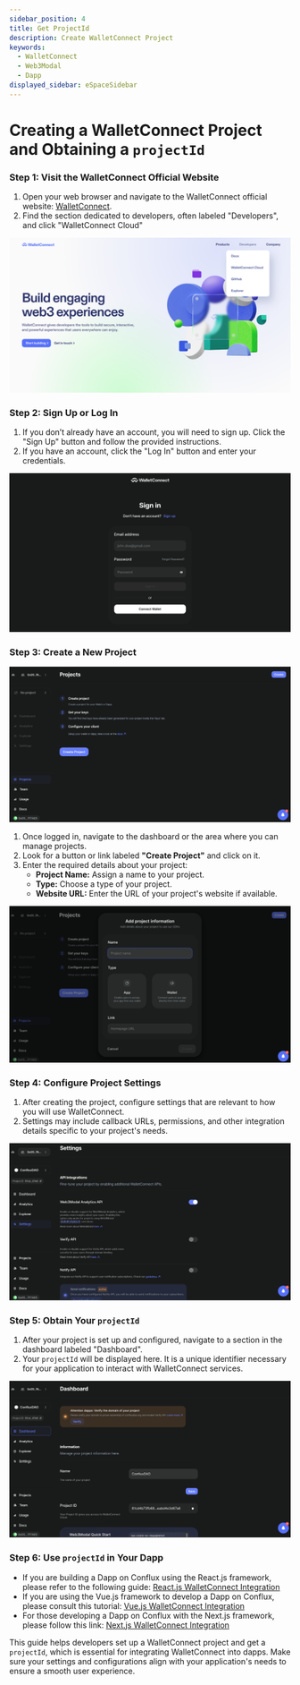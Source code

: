 ```yaml
---
sidebar_position: 4
title: Get ProjectId
description: Create WalletConnect Project
keywords:
  - WalletConnect
  - Web3Modal
  - Dapp
displayed_sidebar: eSpaceSidebar
---
```


# Creating a WalletConnect Project and Obtaining a `projectId`

### Step 1: Visit the WalletConnect Official Website

1. Open your web browser and navigate to the WalletConnect official website: [WalletConnect](https://walletconnect.com).
2. Find the section dedicated to developers, often labeled "Developers", and click "WalletConnect Cloud"

[![Website](../img/walletconnect-website.png)](../img/walletconnect-website.png)

### Step 2: Sign Up or Log In

1. If you don’t already have an account, you will need to sign up. Click the "Sign Up" button and follow the provided instructions.
2. If you have an account, click the "Log In" button and enter your credentials.

[![Sign In](../img/walletconnect-sign-in.png)](../img/walletconnect-sign-in.png)

### Step 3: Create a New Project

[![Create Project](../img/walletconnect-create.png)](../img/walletconnect-create.png)

1. Once logged in, navigate to the dashboard or the area where you can manage projects.
2. Look for a button or link labeled **"Create Project"** and click on it.
3. Enter the required details about your project:
   - **Project Name:** Assign a name to your project.
   - **Type:** Choose a type of your project.
   - **Website URL:** Enter the URL of your project's website if available.

[![Create Project Detail](../img/walletconnect-create-detail.png)](../img/walletconnect-create-detail.png)

### Step 4: Configure Project Settings

1. After creating the project, configure settings that are relevant to how you will use WalletConnect.
2. Settings may include callback URLs, permissions, and other integration details specific to your project's needs.

[![Project Settings](../img/walletconnect-settings.png)](../img/walletconnect-settings.png)

### Step 5: Obtain Your `projectId`

1. After your project is set up and configured, navigate to a section in the dashboard labeled "Dashboard".
2. Your `projectId` will be displayed here. It is a unique identifier necessary for your application to interact with WalletConnect services.
   
[![Project Dashboard](../img/walletconnect-dashboard.png)](../img/walletconnect-dashboard.png)

### Step 6: Use `projectId` in Your Dapp

- If you are building a Dapp on Conflux using the React.js framework, please refer to the following guide: [React.js WalletConnect Integration](https://doc.confluxnetwork.org/docs/espace/tutorials/walletConnect/reactjs)
- If you are using the Vue.js framework to develop a Dapp on Conflux, please consult this tutorial: [Vue.js WalletConnect Integration](https://doc.confluxnetwork.org/docs/espace/tutorials/walletConnect/vuejs)
- For those developing a Dapp on Conflux with the Next.js framework, please follow this link: [Next.js WalletConnect Integration](https://doc.confluxnetwork.org/docs/espace/tutorials/walletConnect/nextjs)

This guide helps developers set up a WalletConnect project and get a `projectId`, which is essential for integrating WalletConnect into dapps. Make sure your settings and configurations align with your application's needs to ensure a smooth user experience.
